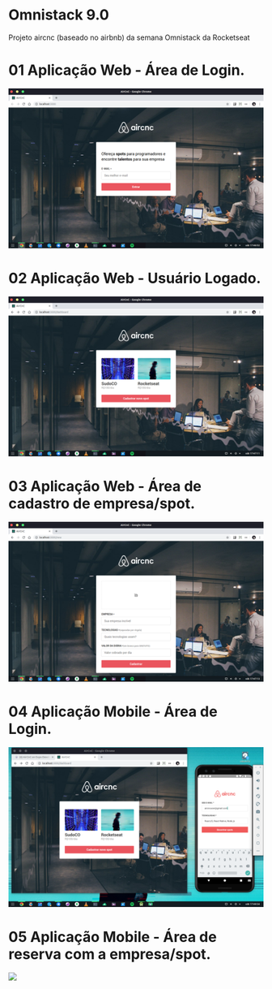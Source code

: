 # Omnistack 9.0
Projeto aircnc (baseado no airbnb) da semana Omnistack da Rocketseat

# 01 Aplicação Web - Área de Login.
<img src="Preview/prev07.png">
</br>

# 02 Aplicação Web - Usuário Logado.
<img src="Preview/prev06.png">
</br>

# 03 Aplicação Web - Área de cadastro de empresa/spot.
<img src="Preview/prev05.png">
</br>


# 04 Aplicação Mobile - Área de Login.
<img src="Preview/previ04.png">
</br>

# 05 Aplicação Mobile - Área de reserva com a empresa/spot.
<img src="Preview/previ03.png">
</br>
